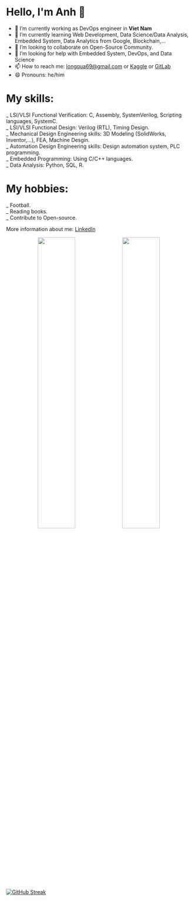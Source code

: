 # Hello, I'm Anh 👋

<!--
**longqua69/longqua69** is a ✨ _special_ ✨ repository because its `README.md` (this file) appears on your GitHub profile.

Here are some ideas to get you started:
-->
- 🔭 I’m currently working as DevOps engineer in **Viet Nam**
- 🌱 I’m currently learning Web Development, Data Science/Data Analysis, Embedded System, Data Analytics from Google, Blockchain,...
- 👯 I’m looking to collaborate on Open-Source Community.
- 🤔 I’m looking for help with Embedded System, DevOps, and Data Science
- 📫 How to reach me: longqua69@gmail.com or [Kaggle](https://www.kaggle.com/longqua69) or [GitLab](https://gitlab.com/longqua69)
- 😄 Pronouns: he/him
<!-- - 💬 Ask me about ...

- ⚡ Fun fact: ...
-->

# My skills:
_ LSI/VLSI Functional Verification: C, Assembly, SystemVerilog, Scripting languages, SystemC.     
_ LSI/VLSI Functional Design: Verilog (RTL), Timing Design.     
_ Mechanical Design Engineering skills: 3D Modeling (SolidWorks, Inventor,...), FEA, Machine Desgin.    
_ Automation Design Engineering skills: Design automation system, PLC programming.    
_ Embedded Programming: Using C/C++ languages.    
_ Data Analysis: Python, SQL, R.

# My hobbies:
_ Football.   
_ Reading books.   
_ Contribute to Open-source.    

More information about me: [LinkedIn](https://www.linkedin.com/in/anh-tran-072b05169/)
<p align='center'>
  <img width=45% src="https://github-readme-stats.vercel.app/api?username=longqua69&show_icons=true&theme=tokyonight"/>
  <img width=45% src="https://github-readme-stats.vercel.app/api/top-langs?username=longqua69&show_icons=true&theme=radical&hide_border=true&locale=en&layout=compact"/>
</p>
  
[![GitHub Streak](http://github-readme-streak-stats.herokuapp.com?user=longqua69&theme=neon-palenight)](https://git.io/streak-stats)
